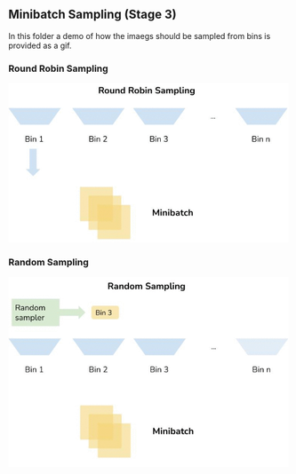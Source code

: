 ## Minibatch Sampling (Stage 3)

In this folder a demo of how the imaegs should be sampled from bins is provided as a gif.


### Round Robin Sampling
![rr](roundrobin.gif)

### Random Sampling
![rs](randomsampling.gif)
